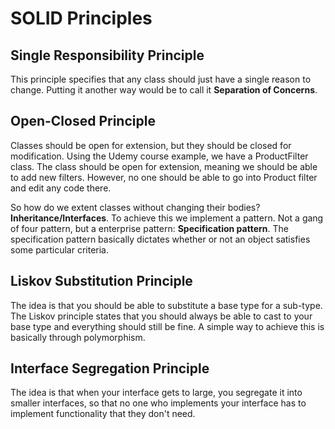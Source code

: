 # SOLID Principles

## Single Responsibility Principle

This principle specifies that any class should just have a single reason to change.
Putting it another way would be to call it **Separation of Concerns**.

## Open-Closed Principle

Classes should be open for extension, but they should be closed for modification.
Using the Udemy course example, we have a ProductFilter class. The class should be open for extension, 
meaning  we should be able to add new filters. However, no one should be able to go into Product filter and edit any code there.

So how do we extent classes without changing their bodies? **Inheritance/Interfaces**.
To achieve this we implement a pattern. Not a gang of four pattern, but a enterprise pattern: **Specification pattern**.
The specification pattern basically dictates whether or not an object satisfies some particular criteria.

## Liskov Substitution Principle

The idea is that you should be able to substitute a base type for a sub-type.
The Liskov principle states that you should always be able to cast to your base type and everything should still be fine.
A simple way to achieve this is basically through polymorphism.

## Interface Segregation Principle

The idea is that when your interface gets to large, you segregate it into smaller interfaces, so that no one who
implements your interface has to implement functionality that they don't need.
